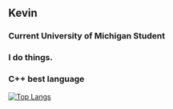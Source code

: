 ## Kevin
### Current University of Michigan Student
### I do things.
### C++ best language

[![Top Langs](https://github-readme-stats-theta-two-64.vercel.app/api/top-langs/?username=kevincal&layout=compact&theme=dark)](https://github.com/anuraghazra/github-readme-stats)
